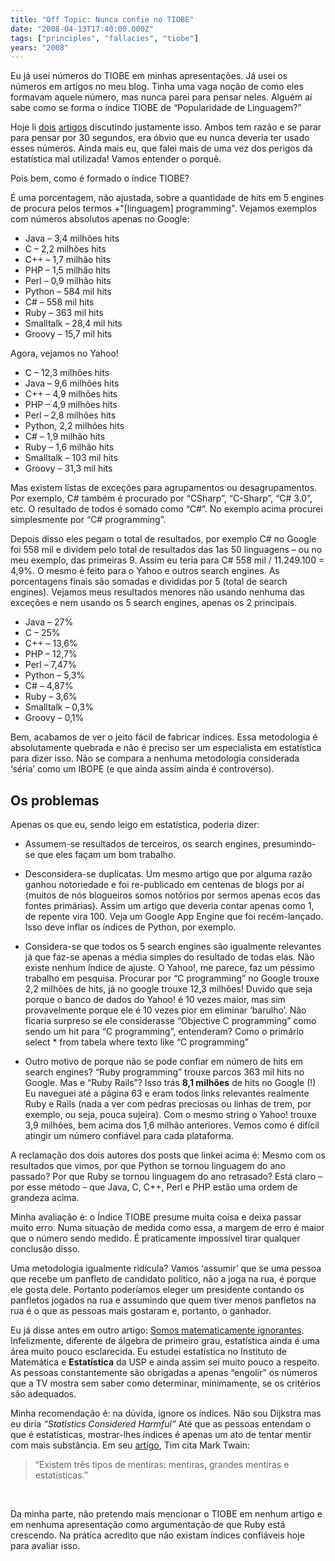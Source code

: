 ```yaml
---
title: "Off Topic: Nunca confie no TIOBE"
date: "2008-04-13T17:40:00.000Z"
tags: ["principles", "fallacies", "tiobe"]
years: "2008"
---
```


<p></p>
<p>Eu já usei números do <span class="caps">TIOBE</span> em minhas apresentações. Já usei os números em artigos no meu blog. Tinha uma vaga noção de como eles formavam aquele número, mas nunca parei para pensar neles. Alguém aí sabe como se forma o índice <span class="caps">TIOBE</span> de “Popularidade de Linguagem?”</p>
<p>Hoje li <a href="http://blog.timbunce.org/2008/04/12/tiobe-or-not-tiobe-lies-damned-lies-and-statistics/">dois</a> <a href="http://contentment.org/2008/04/perl-is-not-going-away.html">artigos</a> discutindo justamente isso. Ambos tem razão e se parar para pensar por 30 segundos, era óbvio que eu nunca deveria ter usado esses números. Ainda mais eu, que falei mais de uma vez dos perigos da estatística mal utilizada! Vamos entender o porquê.</p>
<p></p>
<p></p>
<p>Pois bem, como é formado o índice <span class="caps">TIOBE</span>?</p>
<p>É uma porcentagem, não ajustada, sobre a quantidade de hits em 5 engines de procura pelos termos +"[linguagem] programming". Vejamos exemplos com números absolutos apenas no Google:</p>
<ul>
  <li>Java – 3,4 milhões hits</li>
  <li>C – 2,2 milhões hits</li>
  <li>C++ – 1,7 milhão hits</li>
  <li><span class="caps">PHP</span> – 1,5 milhão hits</li>
  <li>Perl – 0,9 milhão hits</li>
  <li>Python – 584 mil hits</li>
  <li>C# – 558 mil hits</li>
  <li>Ruby – 363 mil hits</li>
  <li>Smalltalk – 28,4 mil hits</li>
  <li>Groovy – 15,7 mil hits</li>
</ul>
<p>Agora, vejamos no Yahoo!</p>
<ul>
  <li>C – 12,3 milhões hits</li>
  <li>Java – 9,6 milhões hits</li>
  <li>C++ – 4,9 milhões hits</li>
  <li><span class="caps">PHP</span> – 4,9 milhões hits</li>
  <li>Perl – 2,8 milhões hits</li>
  <li>Python, 2,2 milhões hits</li>
  <li>C# – 1,9 milhão hits</li>
  <li>Ruby – 1,6 milhão hits</li>
  <li>Smalltalk – 103 mil hits</li>
  <li>Groovy – 31,3 mil hits</li>
</ul>
<p>Mas existem listas de exceções para agrupamentos ou desagrupamentos. Por exemplo, C# também é procurado por “CSharp”, “C-Sharp”, “C# 3.0”, etc. O resultado de todos é somado como “C#”. No exemplo acima procurei simplesmente por “C# programming”.</p>
<p>Depois disso eles pegam o total de resultados, por exemplo C# no Google foi 558 mil e dividem pelo total de resultados das 1as 50 linguagens – ou no meu exemplo, das primeiras 9. Assim eu teria para C# 558 mil / 11.249.100 = 4,9%. O mesmo é feito para o Yahoo e outros search engines. As porcentagens finais são somadas e divididas por 5 (total de search engines). Vejamos meus resultados menores não usando nenhuma das exceções e nem usando os 5 search engines, apenas os 2 principais.</p>
<ul>
  <li>Java – 27%</li>
  <li>C – 25%</li>
  <li>C++ – 13,6%</li>
  <li><span class="caps">PHP</span> – 12,7%</li>
  <li>Perl – 7,47%</li>
  <li>Python – 5,3%</li>
  <li>C# – 4,87%</li>
  <li>Ruby – 3,6%</li>
  <li>Smalltalk – 0,3%</li>
  <li>Groovy – 0,1%</li>
</ul>
<p>Bem, acabamos de ver o jeito fácil de fabricar índices. Essa metodologia é absolutamente quebrada e não é preciso ser um especialista em estatística para dizer isso. Não se compara a nenhuma metodologia considerada ‘séria’ como um <span class="caps">IBOPE</span> (e que ainda assim ainda é controverso).</p>
<h2>Os problemas</h2>
<p>Apenas os que eu, sendo leigo em estatística, poderia dizer:</p>
<ul>
  <li>Assumem-se resultados de terceiros, os search engines, presumindo-se que eles façam um bom trabalho.</li>
</ul>
<ul>
  <li>Desconsidera-se duplicatas. Um mesmo artigo que por alguma razão ganhou notoriedade e foi re-publicado em centenas de blogs por aí (muitos de nós blogueiros somos notórios por sermos apenas ecos das fontes primárias). Assim um artigo que deveria contar apenas como 1, de repente vira 100. Veja um Google App Engine que foi recém-lançado. Isso deve inflar os índices de Python, por exemplo.</li>
</ul>
<ul>
  <li>Considera-se que todos os 5 search engines são igualmente relevantes já que faz-se apenas a média simples do resultado de todas elas. Não existe nenhum índice de ajuste. O Yahoo!, me parece, faz um péssimo trabalho em pesquisa. Procurar por “C programming” no Google trouxe 2,2 milhões de hits, já no google trouxe 12,3 milhões! Duvido que seja porque o banco de dados do Yahoo! é 10 vezes maior, mas sim provavelmente porque ele é 10 vezes pior em eliminar ‘barulho’. Não ficaria surpreso se ele considerasse “Objective C programming” como sendo um hit para “C programming”, entenderam? Como o primário select * from tabela where texto like “<span>C programming</span>”</li>
</ul>
<ul>
  <li>Outro motivo de porque não se pode confiar em número de hits em search engines? “Ruby programming” trouxe parcos 363 mil hits no Google. Mas e “Ruby Rails”? Isso trás <strong>8,1 milhões</strong> de hits no Google (!) Eu naveguei até a página 63 e eram todos links relevantes realmente Ruby e Rails (nada a ver com pedras preciosas ou linhas de trem, por exemplo, ou seja, pouca sujeira). Com o mesmo string o Yahoo! trouxe 3,9 milhões, bem acima dos 1,6 milhão anteriores. Vemos como é difícil atingir um número confiável para cada plataforma.</li>
</ul>
<p>A reclamação dos dois autores dos posts que linkei acima é: Mesmo com os resultados que vimos, por que Python se tornou linguagem do ano passado? Por que Ruby se tornou linguagem do ano retrasado? Está claro – por esse método – que Java, C, C++, Perl e <span class="caps">PHP</span> estão uma ordem de grandeza acima.</p>
<p>Minha avaliação é: o Índice <span class="caps">TIOBE</span> presume muita coisa e deixa passar muito erro. Numa situação de medida como essa, a margem de erro é maior que o número sendo medido. É praticamente impossível tirar qualquer conclusão disso.</p>
<p>Uma metodologia igualmente ridícula? Vamos ‘assumir’ que se uma pessoa que recebe um panfleto de candidato político, não a joga na rua, é porque ele gosta dele. Portanto poderíamos eleger um presidente contando os panfletos jogados na rua e assumindo que quem tiver menos panfletos na rua é o que as pessoas mais gostaram e, portanto, o ganhador.</p>
<p>Eu já disse antes em outro artigo: <a href="/2008/3/1/off-topic-somos-matematicamente-ignorantes">Somos matematicamente ignorantes</a>. Infelizmente, diferente de álgebra de primeiro grau, estatística ainda é uma área muito pouco esclarecida. Eu estudei estatística no Instituto de Matemática e <strong>Estatística</strong> da <span class="caps">USP</span> e ainda assim sei muito pouco a respeito. As pessoas constantemente são obrigadas a apenas “engolir” os números que a TV mostra sem saber como determinar, minimamente, se os critérios são adequados.</p>
<p>Minha recomendação é: na dúvida, ignore os índices. Não sou Dijkstra mas eu diria <em>“Statistics Considered Harmful”</em> Até que as pessoas entendam o que é estatísticas, mostrar-lhes índices é apenas um ato de tentar mentir com mais substância. Em seu <a href="https://blog.timbunce.org/2008/04/12/tiobe-or-not-tiobe-lies-damned-lies-and-statistics/">artigo</a>, Tim cita Mark Twain:</p>
<blockquote>“Existem três tipos de mentiras: mentiras, grandes mentiras e estatísticas.”</blockquote>
<p><br></p>
<p>Da minha parte, não pretendo mais mencionar o <span class="caps">TIOBE</span> em nenhum artigo e em nenhuma apresentação como argumentação de que Ruby está crescendo. Na prática acredito que não existam índices confiáveis hoje para avaliar isso.</p>
<p></p>